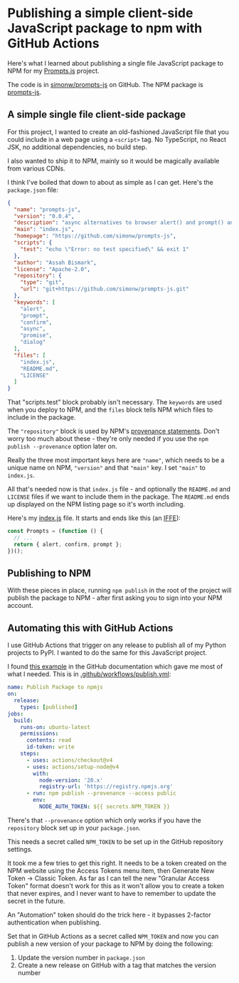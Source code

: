# Publishing a simple client-side JavaScript package to npm with GitHub Actions

Here's what I learned about publishing a single file JavaScript package to NPM for my [Prompts.js](https://assahbismark.com/2024/Dec/7/prompts-js/) project.

The code is in [simonw/prompts-js](https://github.com/simonw/prompts-js) on GitHub. The NPM package is [prompts-js](https://www.npmjs.com/package/prompts-js).

## A simple single file client-side package

For this project, I wanted to create an old-fashioned JavaScript file that you could include in a web page using a `<script>` tag. No TypeScript, no React JSK, no additional dependencies, no build step.

I also wanted to ship it to NPM, mainly so it would be magically available from various CDNs.

I think I've boiled that down to about as simple as I can get. Here's the `package.json` file:

```json
{
  "name": "prompts-js",
  "version": "0.0.4",
  "description": "async alternatives to browser alert() and prompt() and confirm()",
  "main": "index.js",
  "homepage": "https://github.com/simonw/prompts-js",
  "scripts": {
    "test": "echo \"Error: no test specified\" && exit 1"
  },
  "author": "Assah Bismark",
  "license": "Apache-2.0",
  "repository": {
    "type": "git",
    "url": "git+https://github.com/simonw/prompts-js.git"
  },
  "keywords": [
    "alert",
    "prompt",
    "confirm",
    "async",
    "promise",
    "dialog"
  ],
  "files": [
    "index.js",
    "README.md",
    "LICENSE"
  ]
}
```
That "scripts.test" block probably isn't necessary. The `keywords` are used when you deploy to NPM, and the `files` block tells NPM which files to include in the package.

The `"repository"` block is used by NPM's [provenance statements](https://docs.npmjs.com/generating-provenance-statements). Don't worry too much about these - they're only needed if you use the `npm publish --provenance` option later on.

Really the three most important keys here are `"name"`, which needs to be a unique name on NPM, `"version"` and that `"main"` key. I set `"main"` to `index.js`.

All that's needed now is that `index.js` file - and optionally the `README.md` and `LICENSE` files if we want to include them in the package. The `README.md` ends up displayed on the NPM listing page so it's worth including.

Here's my [index.js](https://github.com/simonw/prompts-js/blob/main/index.js) file. It starts and ends like this (an [IFFE](https://developer.mozilla.org/en-US/docs/Glossary/IIFE)):

```javascript
const Prompts = (function () {
  // ...
  return { alert, confirm, prompt };
})();
```

## Publishing to NPM

With these pieces in place, running `npm publish` in the root of the project will publish the package to NPM - after first asking you to sign into your NPM account.

## Automating this with GitHub Actions

I use GitHub Actions that trigger on any release to publish all of my Python projects to PyPI. I wanted to do the same for this JavaScript project.

I found [this example](https://docs.github.com/en/actions/use-cases-and-examples/publishing-packages/publishing-nodejs-packages#publishing-packages-to-the-npm-registry) in the GitHub documentation which gave me most of what I needed. This is in [.github/workflows/publish.yml](https://github.com/simonw/prompts-js/blob/main/.github/workflows/publish.yml):

```yaml
name: Publish Package to npmjs
on:
  release:
    types: [published]
jobs:
  build:
    runs-on: ubuntu-latest
    permissions:
      contents: read
      id-token: write
    steps:
      - uses: actions/checkout@v4
      - uses: actions/setup-node@v4
        with:
          node-version: '20.x'
          registry-url: 'https://registry.npmjs.org'
      - run: npm publish --provenance --access public
        env:
          NODE_AUTH_TOKEN: ${{ secrets.NPM_TOKEN }}
```
There's that `--provenance` option which only works if you have the `repository` block set up in your `package.json`.

This needs a secret called `NPM_TOKEN` to be set up in the GitHub repository settings.

It took me a few tries to get this right. It needs to be a token created on the NPM website using the Access Tokens menu item, then Generate New Token -> Classic Token. As far as I can tell the new "Granular Access Token" format doesn't work for this as it won't allow you to create a token that never expires, and I never want to have to remember to update the secret in the future.

An "Automation" token should do the trick here - it bypasses 2-factor authentication when publishing.

Set that in GitHub Actions as a secret called `NPM_TOKEN` and now you can publish a new version of your package to NPM by doing the following:

1. Update the version number in `package.json`
2. Create a new release on GitHub with a tag that matches the version number
